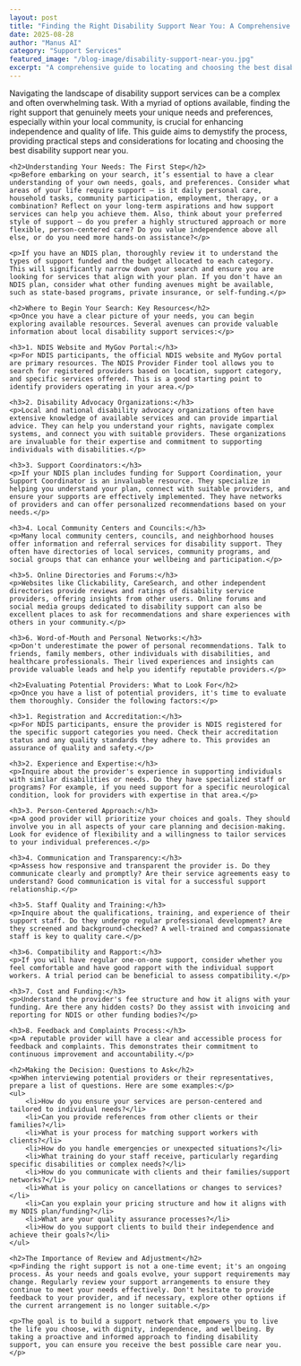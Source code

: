 ```yaml
---
layout: post
title: "Finding the Right Disability Support Near You: A Comprehensive Guide"
date: 2025-08-28
author: "Manus AI"
category: "Support Services"
featured_image: "/blog-image/disability-support-near-you.jpg"
excerpt: "A comprehensive guide to locating and choosing the best disability support services in your local area, ensuring personalized and effective care."
---
```


<div class="post-content">
    <p>Navigating the landscape of disability support services can be a complex and often overwhelming task. With a myriad of options available, finding the right support that genuinely meets your unique needs and preferences, especially within your local community, is crucial for enhancing independence and quality of life. This guide aims to demystify the process, providing practical steps and considerations for locating and choosing the best disability support near you.</p>

    <h2>Understanding Your Needs: The First Step</h2>
    <p>Before embarking on your search, it’s essential to have a clear understanding of your own needs, goals, and preferences. Consider what areas of your life require support – is it daily personal care, household tasks, community participation, employment, therapy, or a combination? Reflect on your long-term aspirations and how support services can help you achieve them. Also, think about your preferred style of support – do you prefer a highly structured approach or more flexible, person-centered care? Do you value independence above all else, or do you need more hands-on assistance?</p>

    <p>If you have an NDIS plan, thoroughly review it to understand the types of support funded and the budget allocated to each category. This will significantly narrow down your search and ensure you are looking for services that align with your plan. If you don't have an NDIS plan, consider what other funding avenues might be available, such as state-based programs, private insurance, or self-funding.</p>

    <h2>Where to Begin Your Search: Key Resources</h2>
    <p>Once you have a clear picture of your needs, you can begin exploring available resources. Several avenues can provide valuable information about local disability support services:</p>

    <h3>1. NDIS Website and MyGov Portal:</h3>
    <p>For NDIS participants, the official NDIS website and MyGov portal are primary resources. The NDIS Provider Finder tool allows you to search for registered providers based on location, support category, and specific services offered. This is a good starting point to identify providers operating in your area.</p>

    <h3>2. Disability Advocacy Organizations:</h3>
    <p>Local and national disability advocacy organizations often have extensive knowledge of available services and can provide impartial advice. They can help you understand your rights, navigate complex systems, and connect you with suitable providers. These organizations are invaluable for their expertise and commitment to supporting individuals with disabilities.</p>

    <h3>3. Support Coordinators:</h3>
    <p>If your NDIS plan includes funding for Support Coordination, your Support Coordinator is an invaluable resource. They specialize in helping you understand your plan, connect with suitable providers, and ensure your supports are effectively implemented. They have networks of providers and can offer personalized recommendations based on your needs.</p>

    <h3>4. Local Community Centers and Councils:</h3>
    <p>Many local community centers, councils, and neighborhood houses offer information and referral services for disability support. They often have directories of local services, community programs, and social groups that can enhance your wellbeing and participation.</p>

    <h3>5. Online Directories and Forums:</h3>
    <p>Websites like Clickability, CareSearch, and other independent directories provide reviews and ratings of disability service providers, offering insights from other users. Online forums and social media groups dedicated to disability support can also be excellent places to ask for recommendations and share experiences with others in your community.</p>

    <h3>6. Word-of-Mouth and Personal Networks:</h3>
    <p>Don't underestimate the power of personal recommendations. Talk to friends, family members, other individuals with disabilities, and healthcare professionals. Their lived experiences and insights can provide valuable leads and help you identify reputable providers.</p>

    <h2>Evaluating Potential Providers: What to Look For</h2>
    <p>Once you have a list of potential providers, it's time to evaluate them thoroughly. Consider the following factors:</p>

    <h3>1. Registration and Accreditation:</h3>
    <p>For NDIS participants, ensure the provider is NDIS registered for the specific support categories you need. Check their accreditation status and any quality standards they adhere to. This provides an assurance of quality and safety.</p>

    <h3>2. Experience and Expertise:</h3>
    <p>Inquire about the provider's experience in supporting individuals with similar disabilities or needs. Do they have specialized staff or programs? For example, if you need support for a specific neurological condition, look for providers with expertise in that area.</p>

    <h3>3. Person-Centered Approach:</h3>
    <p>A good provider will prioritize your choices and goals. They should involve you in all aspects of your care planning and decision-making. Look for evidence of flexibility and a willingness to tailor services to your individual preferences.</p>

    <h3>4. Communication and Transparency:</h3>
    <p>Assess how responsive and transparent the provider is. Do they communicate clearly and promptly? Are their service agreements easy to understand? Good communication is vital for a successful support relationship.</p>

    <h3>5. Staff Quality and Training:</h3>
    <p>Inquire about the qualifications, training, and experience of their support staff. Do they undergo regular professional development? Are they screened and background-checked? A well-trained and compassionate staff is key to quality care.</p>

    <h3>6. Compatibility and Rapport:</h3>
    <p>If you will have regular one-on-one support, consider whether you feel comfortable and have good rapport with the individual support workers. A trial period can be beneficial to assess compatibility.</p>

    <h3>7. Cost and Funding:</h3>
    <p>Understand the provider's fee structure and how it aligns with your funding. Are there any hidden costs? Do they assist with invoicing and reporting for NDIS or other funding bodies?</p>

    <h3>8. Feedback and Complaints Process:</h3>
    <p>A reputable provider will have a clear and accessible process for feedback and complaints. This demonstrates their commitment to continuous improvement and accountability.</p>

    <h2>Making the Decision: Questions to Ask</h2>
    <p>When interviewing potential providers or their representatives, prepare a list of questions. Here are some examples:</p>
    <ul>
        <li>How do you ensure your services are person-centered and tailored to individual needs?</li>
        <li>Can you provide references from other clients or their families?</li>
        <li>What is your process for matching support workers with clients?</li>
        <li>How do you handle emergencies or unexpected situations?</li>
        <li>What training do your staff receive, particularly regarding specific disabilities or complex needs?</li>
        <li>How do you communicate with clients and their families/support networks?</li>
        <li>What is your policy on cancellations or changes to services?</li>
        <li>Can you explain your pricing structure and how it aligns with my NDIS plan/funding?</li>
        <li>What are your quality assurance processes?</li>
        <li>How do you support clients to build their independence and achieve their goals?</li>
    </ul>

    <h2>The Importance of Review and Adjustment</h2>
    <p>Finding the right support is not a one-time event; it's an ongoing process. As your needs and goals evolve, your support requirements may change. Regularly review your support arrangements to ensure they continue to meet your needs effectively. Don't hesitate to provide feedback to your provider, and if necessary, explore other options if the current arrangement is no longer suitable.</p>

    <p>The goal is to build a support network that empowers you to live the life you choose, with dignity, independence, and wellbeing. By taking a proactive and informed approach to finding disability support, you can ensure you receive the best possible care near you.</p>
</div>

